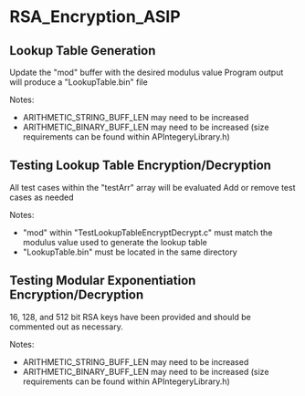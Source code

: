 # RSA_Encryption_ASIP

## Lookup Table Generation

Update the "mod" buffer with the desired modulus value
Program output will produce a "LookupTable.bin" file

Notes:
- ARITHMETIC_STRING_BUFF_LEN may need to be increased
- ARITHMETIC_BINARY_BUFF_LEN may need to be increased (size requirements can be found within APIntegeryLibrary.h)

## Testing Lookup Table Encryption/Decryption

All test cases within the "testArr" array will be evaluated
Add or remove test cases as needed

Notes:
- "mod" within "TestLookupTableEncryptDecrypt.c" must match the modulus value used to generate the lookup table
- "LookupTable.bin" must be located in the same directory

## Testing Modular Exponentiation Encryption/Decryption

16, 128, and 512 bit RSA keys have been provided and should be commented out as necessary.

Notes:
- ARITHMETIC_STRING_BUFF_LEN may need to be increased
- ARITHMETIC_BINARY_BUFF_LEN may need to be increased (size requirements can be found within APIntegeryLibrary.h)





